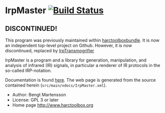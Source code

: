 # IrpMaster [![Build Status](https://travis-ci.org/bengtmartensson/IrpMaster.svg?branch=master)](https://travis-ci.org/bengtmartensson/IrpMaster)

## DISCONTINUED!

This program was previously maintained within [harctoolboxbundle](https://github.com/bengtmartensson/harctoolboxbundle).
It is now an independent top-level project on Github.
However, it is now discontinued, replaced by [IrpTransmogrifier](https://github.com/bengtmartensson/IrpTransmogrifier)

IrpMaster is a program and a library for generation, manipulation, and
analysis of infrared (IR) signals, in particular a renderer of IR
protocols in the so-called IRP-notation.

Documentation is found [here](http://www.harctoolbox.org/IrpMaster.html).
The web page is generated from the source contained herein (`src/main/xdocs/IrpMaster.xml`).

* Author: Bengt Martensson
* License: GPL 3 or later
* Home page http://www.harctoolbox.org
